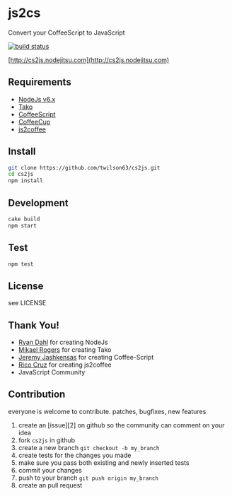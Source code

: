 # js2cs

Convert your CoffeeScript to JavaScript  

[![build
status](https://secure.travis-ci.org/twilson63/cs2js.png)](http://travis-ci.org/twilson63/cs2js)

[http://cs2js.nodejitsu.com](http://cs2js.nodejitsu.com)

## Requirements

* [NodeJs v6.x](http://nodejs.org)
* [Tako](https://github.com/mikeal/tako)
* [CoffeeScript](http://coffeescript.org)
* [CoffeeCup](http://coffeecup-docs.nodejitsu.com/)
* [js2coffee](https://github.com/rstacruz/js2coffee)

## Install

``` sh
git clone https://github.com/twilson63/cs2js.git
cd cs2js
npm install
```

## Development

``` sh
cake build
npm start
```

## Test

``` sh
npm test
```

## License

see LICENSE

## Thank You!

* [Ryan Dahl](http://coderwall.com/ry) for creating NodeJs
* [Mikael Rogers](http://coderwall.com/mikeal) for creating Tako
* [Jeremy Jashkensas](http://coderwall.com/jashkenas) for creating Coffee-Script
* [Rico Cruz](http://coderwall.com/rstacruz) for creating js2coffee
* JavaScript Community 

## Contribution

everyone is welcome to contribute. patches, bugfixes, new features

1. create an [issue][2] on github so the community can comment on your idea
2. fork `cs2js` in github
3. create a new branch `git checkout -b my_branch`
4. create tests for the changes you made
5. make sure you pass both existing and newly inserted tests
6. commit your changes
7. push to your branch `git push origin my_branch`
8. create an pull request
